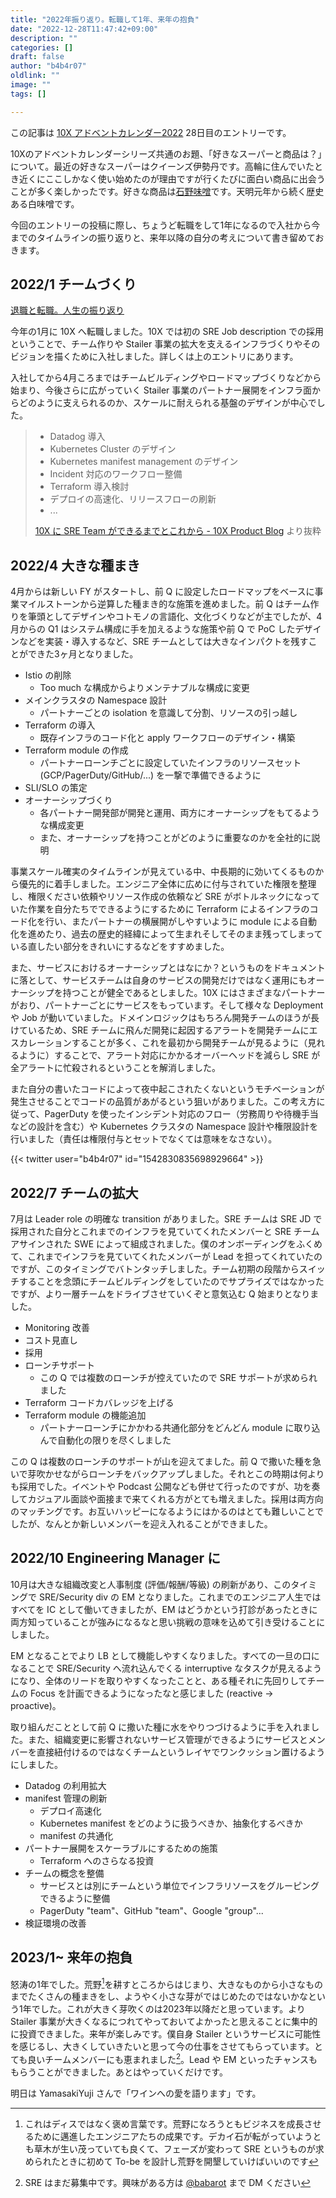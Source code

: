 ```yaml
---
title: "2022年振り返り。転職して1年、来年の抱負"
date: "2022-12-28T11:47:42+09:00"
description: ""
categories: []
draft: false
author: "b4b4r07"
oldlink: ""
image: ""
tags: []

---
```


この記事は [10X アドベントカレンダー2022](https://10xall.notion.site/10X-2022-9dafcb8ca4114804a78e4354e062ff64) 28日目のエントリーです。

10Xのアドベントカレンダーシリーズ共通のお題、「好きなスーパーと商品は？」について。最近の好きなスーパーはクイーンズ伊勢丹です。高輪に住んでいたとき近くにここしかなく使い始めたのが理由ですが行くたびに面白い商品に出会うことが多く楽しかったです。好きな商品は[石野味噌](http://www.ishinomiso.co.jp/)です。天明元年から続く歴史ある白味噌です。

今回のエントリーの投稿に際し、ちょうど転職をして1年になるので入社から今までのタイムラインの振り返りと、来年以降の自分の考えについて書き留めておきます。

## 2022/1 チームづくり

[退職と転職。人生の振り返り](https://tellme.tokyo/post/2022/02/28/mercari-to-10x/)

今年の1月に 10X へ転職しました。10X では初の SRE Job description での採用ということで、チーム作りや Stailer 事業の拡大を支えるインフラづくりやそのビジョンを描くために入社しました。詳しくは上のエントリにあります。

入社してから4月ころまではチームビルディングやロードマップづくりなどから始まり、今後さらに広がっていく Stailer 事業のパートナー展開をインフラ面からどのように支えられるのか、スケールに耐えられる基盤のデザインが中心でした。

> - Datadog 導入
> - Kubernetes Cluster のデザイン
> - Kubernetes manifest management のデザイン
> - Incident 対応のワークフロー整備
> - Terraform 導入検討
> - デプロイの高速化、リリースフローの刷新
> - ...
>
> [10X に SRE Team ができるまでとこれから - 10X Product Blog](https://product.10x.co.jp/entry/2022/04/21/160000) より抜粋

## 2022/4 大きな種まき

4月からは新しい FY がスタートし、前 Q に設定したロードマップをベースに事業マイルストーンから逆算した種まき的な施策を進めました。前 Q はチーム作りを筆頭としてデザインやコトモノの言語化、文化づくりなどが主でしたが、4月からの Q1 はシステム構成に手を加えるような施策や前 Q で PoC したデザインなどを実装・導入するなど、SRE チームとしては大きなインパクトを残すことができた3ヶ月となりました。

- Istio の削除
  - Too much な構成からよりメンテナブルな構成に変更
- メインクラスタの Namespace 設計
  - パートナーごとの isolation を意識して分割、リソースの引っ越し
- Terraform の導入
  - 既存インフラのコード化と apply ワークフローのデザイン・構築
- Terraform module の作成
  - パートナーローンチごとに設定していたインフラのリソースセット (GCP/PagerDuty/GitHub/...) を一撃で準備できるように
- SLI/SLO の策定
- オーナーシップづくり
  - 各パートナー開発部が開発と運用、両方にオーナーシップをもてるような構成変更
  - また、オーナーシップを持つことがどのように重要なのかを全社的に説明

事業スケール確実のタイムラインが見えている中、中長期的に効いてくるものから優先的に着手しました。エンジニア全体に広めに付与されていた権限を整理し、権限ください依頼やリソース作成の依頼など SRE がボトルネックになっていた作業を自分たちでできるようにするために Terraform によるインフラのコード化を行い、またパートナーの横展開がしやすいように module による自動化を進めたり、過去の歴史的経緯によって生まれそしてそのまま残ってしまっている直したい部分をきれいにするなどをすすめました。

また、サービスにおけるオーナーシップとはなにか？というものをドキュメントに落として、サービスチームは自身のサービスの開発だけではなく運用にもオーナーシップを持つことが健全であるとしました。10X にはさまざまなパートナーがおり、パートナーごとにサービスをもっています。そして様々な Deployment や Job が動いていました。ドメインロジックはもちろん開発チームのほうが長けているため、SRE チームに飛んだ開発に起因するアラートを開発チームにエスカレーションすることが多く、これを最初から開発チームが見るように（見れるように）することで、アラート対応にかかるオーバーヘッドを減らし SRE が全アラートに忙殺されるということを解消しました。

また自分の書いたコードによって夜中起こされたくないというモチベーションが発生させることでコードの品質があがるという狙いがありました。この考え方に従って、PagerDuty を使ったインシデント対応のフロー（労務周りや待機手当などの設計を含む）や Kubernetes クラスタの Namespace 設計や権限設計を行いました（責任は権限付与とセットでなくては意味をなさない）。

{{< twitter user="b4b4r07" id="1542830835698929664" >}}

## 2022/7 チームの拡大

7月は Leader role の明確な transition がありました。SRE チームは SRE JD で採用された自分とこれまでのインフラを見ていてくれたメンバーと SRE チームアサインされた SWE によって組成されました。僕のオンボーディングをふくめて、これまでインフラを見ていてくれたメンバーが Lead を担ってくれていたのですが、このタイミングでバトンタッチしました。チーム初期の段階からスイッチすることを念頭にチームビルディングをしていたのでサプライズではなかったですが、より一層チームをドライブさせていくぞと意気込む Q 始まりとなりました。

- Monitoring 改善
- コスト見直し
- 採用
- ローンチサポート
  - この Q では複数のローンチが控えていたので SRE サポートが求められました
- Terraform コードカバレッジを上げる
- Terraform module の機能追加
  - パートナーローンチにかかわる共通化部分をどんどん module に取り込んで自動化の限りを尽くしました

この Q は複数のローンチのサポートが山を迎えてました。前 Q で撒いた種を急いで芽吹かせながらローンチをバックアップしました。それとこの時期は何よりも採用でした。イベントや Podcast 公開なども併せて行ったのですが、功を奏してカジュアル面談や面接まで来てくれる方がとても増えました。採用は両方向のマッチングです。お互いハッピーになるようにはかるのはとても難しいことでしたが、なんとか新しいメンバーを迎え入れることができました。

## 2022/10 Engineering Manager に

10月は大きな組織改変と人事制度 (評価/報酬/等級) の刷新があり、このタイミングで SRE/Security div の EM となりました。これまでのエンジニア人生ではすべてを IC として働いてきましたが、EM はどうかという打診があったときに両方知っていることが強みになるなと思い挑戦の意味を込めて引き受けることにしました。

EM となることでより LB として機能しやすくなりました。すべての一旦の口になることで SRE/Security へ流れ込んでくる interruptive なタスクが見えるようになり、全体のリードを取りやすくなったことと、ある種それに先回りしてチームの Focus を計画できるようになったなと感じました (reactive → proactive)。

取り組んだこととして前 Q に撒いた種に水をやりつづけるように手を入れました。また、組織変更に影響されないサービス管理ができるようにサービスとメンバーを直接紐付けるのではなくチームというレイヤでワンクッション置けるようにしました。

- Datadog の利用拡大
- manifest 管理の刷新
  - デプロイ高速化
  - Kubernetes manifest をどのように扱うべきか、抽象化するべきか
  - manifest の共通化
- パートナー展開をスケーラブルにするための施策
  - Terraform へのさらなる投資
- チームの概念を整備
  - サービスとは別にチームという単位でインフラリソースをグルーピングできるように整備
  - PagerDuty "team"、GitHub "team"、Google "group"...
- 検証環境の改善

## 2023/1~ 来年の抱負

怒涛の1年でした。荒野[^1]を耕すところからはじまり、大きなものから小さなものまでたくさんの種まきをし、ようやく小さな芽がではじめたのではないかなという1年でした。これが大きく芽吹くのは2023年以降だと思っています。より Stailer 事業が大きくなるにつれてやっておいてよかったと思えることに集中的に投資できました。来年が楽しみです。僕自身 Stailer というサービスに可能性を感じるし、大きくしていきたいと思って今の仕事をさせてもらっています。とても良いチームメンバーにも恵まれました[^2]。Lead や EM といったチャンスももらうことができました。あとはやっていくだけです。


明日は YamasakiYuji さんで「ワインへの愛を語ります」です。

[^1]: これはディスではなく褒め言葉です。荒野になろうともビジネスを成長させるために邁進したエンジニアたちの成果です。デカイ石が転がっていようとも草木が生い茂っていても良くて、フェーズが変わって SRE というものが求められたときに初めて To-be を設計し荒野を開墾していけばいいのです
[^2]: SRE はまだ募集中です。興味がある方は [@babarot](https://twitter.com/b4b4r07) まで DM ください
